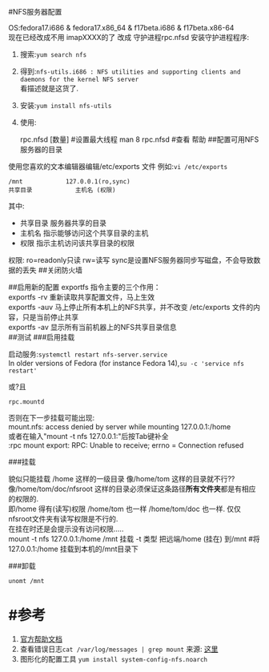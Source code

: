 #NFS服务器配置

OS:fedora17.i686 & fedora17.x86_64 & f17beta.i686 & f17beta.x86-64   
现在已经改成不用 imapXXXX的了
改成 守护进程rpc.nfsd
安装守护进程程序:  
1. 搜索:`yum search nfs`    
2. 得到:`nfs-utils.i686 : NFS utilities and supporting clients and daemons for the kernel NFS server`  
	看描述就是这货了.  
3. 安装:`yum install nfs-utils`  
4. 使用:
 
	rpc.nfsd [数量]		#设置最大线程
	man 8 rpc.nfsd 		#查看 帮助
##配置可用NFS服务器的目录

使用您喜欢的文本编辑器编辑/etc/exports 文件
例如:`vi /etc/exports`

	/mnt			127.0.0.1(ro,sync)
	共享目录			主机名	(权限)  
其中:

* 共享目录	服务器共享的目录
* 主机名	指示能够访问这个共享目录的主机
* 权限	指示主机访问该共享目录的权限

	
权限:
ro=readonly只读 rw=读写
sync是设置NFS服务器同步写磁盘，不会导致数据的丢失
##关闭防火墙

##启用新的配置
exportfs 指令主要的三个作用：  
exportfs -rv   重新读取共享配置文件，马上生效   
exportfs -auv  马上停止所有本机上的NFS共享，并不改变 /etc/exports 文件的内容，只是当前停止共享  
exportfs -av   显示所有当前机器上的NFS共享目录信息  
##测试
###启用挂载

启动服务:`systemctl restart nfs-server.service`  
In older versions of Fedora (for instance Fedora 14),`su -c 'service nfs restart'`  


或?且   

	rpc.mountd	
否则在下一步挂载可能出现:  
mount.nfs: access denied by server while mounting 127.0.0.1:/home  
或者在输入"mount -t nfs 127.0.0.1:"后按Tab键补全  
:rpc mount export: RPC: Unable to receive; errno = Connection refused  

###挂载

</del>貌似只能挂载 /home 这样的一级目录 像/home/tom 这样的目录就不行??</del>  
像/home/tom/doc/nfsroot 这样的目录必须保证这条路径**所有文件夹**都是有相应的权限的.    
即/home 得有(读写)权限 /home/tom 也一样 /home/tom/doc 也一样. 仅仅nfsroot文件夹有读写权限是不行的.   
在挂在时还是会提示没有访问权限.....  
	mount -t nfs 127.0.0.1:/home 	/mnt
	挂载 -t 类型 把远端/home    (挂在)   到/mnt
	#将127.0.0.1:/home 挂载到本机的/mnt目录下

###卸载
 
	unomt /mnt


#参考
=====  
1. [官方帮助文档](http://fedoraproject.org/wiki/Administration_Guide_Draft/NFS)  
2. 查看错误日志`cat /var/log/messages | grep mount` 来源:
[这里](http://liuzhigong.blog.163.com/blog/static/17827237520115305226932/)  
3. 图形化的配置工具 `yum install system-config-nfs.noarch`